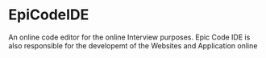 # EpiCodeIDE
 An online code editor for the online Interview purposes. Epic Code IDE is also responsible for the developemt of the Websites and Application online
